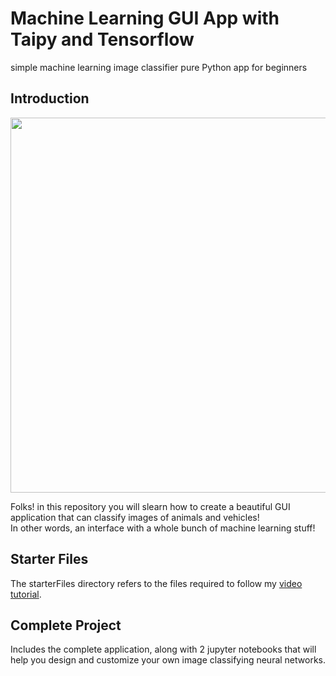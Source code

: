 # Machine Learning GUI App with Taipy and Tensorflow
simple machine learning image classifier pure Python app for beginners

## Introduction

<img src="https://github.com/MariyaSha/ml_gui_app/assets/32107652/4925650b-9ee5-4b55-ab7c-415b772762c1" width=600px>

Folks! in this repository you will slearn how to create a beautiful GUI application that can classify images of animals and vehicles!
<br>
In other words, an interface with a whole bunch of machine learning stuff!

## Starter Files

The starterFiles directory refers to the files required to follow my <a href="https://youtu.be/QYreI8wXGwE" target="_blank">video tutorial</a>.

## Complete Project

Includes the complete application, along with 2 jupyter notebooks that will help you design and customize your own image classifying neural networks.
